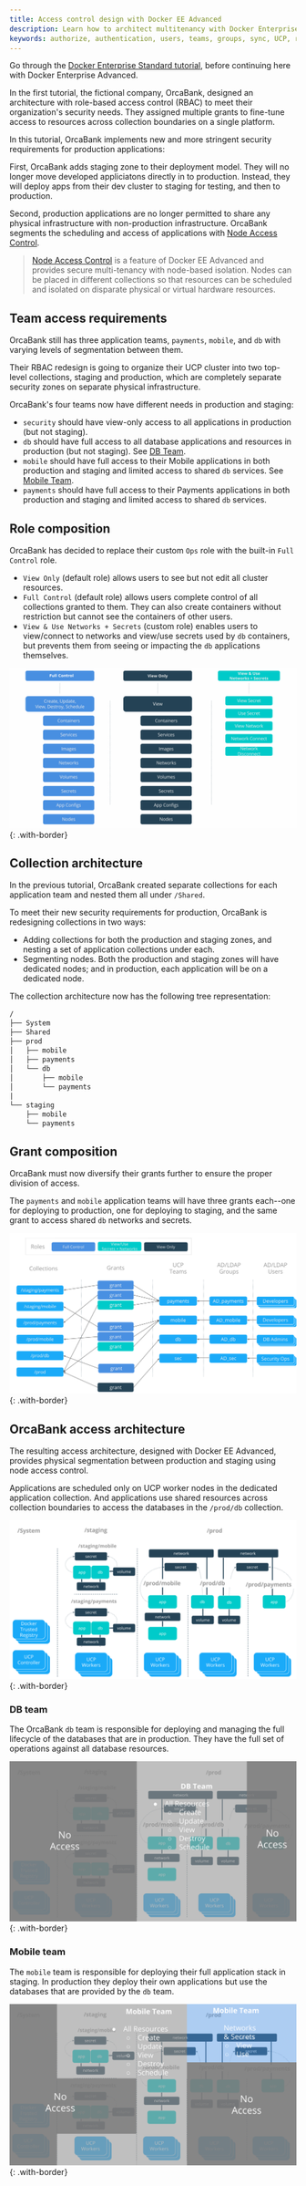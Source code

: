 ```yaml
---
title: Access control design with Docker EE Advanced
description: Learn how to architect multitenancy with Docker Enterprise Edition Advanced.
keywords: authorize, authentication, users, teams, groups, sync, UCP, role, access control
---
```


Go through the [Docker Enterprise Standard tutorial](ee-standard.md),
before continuing here with Docker Enterprise Advanced.

In the first tutorial, the fictional company, OrcaBank, designed an architecture
with role-based access control (RBAC) to meet their organization's security
needs. They assigned multiple grants to fine-tune access to resources across
collection boundaries on a single platform.

In this tutorial, OrcaBank implements new and more stringent security
requirements for production applications:

First, OrcaBank adds staging zone to their deployment model. They will no longer
move developed appliciatons directly in to production. Instead, they will deploy
apps from their dev cluster to staging for testing, and then to production.

Second, production applications are no longer permitted to share any physical
infrastructure with non-production infrastructure. OrcaBank segments the
scheduling and access of applications with [Node Access Control](isolate-nodes.md).

> [Node Access Control](isolate-nodes.md) is a feature of Docker EE
> Advanced and provides secure multi-tenancy with node-based isolation. Nodes
> can be placed in different collections so that resources can be scheduled and
> isolated on disparate physical or virtual hardware resources.

## Team access requirements

OrcaBank still has three application teams, `payments`, `mobile`, and `db` with
varying levels of segmentation between them.

Their RBAC redesign is going to organize their UCP cluster into two top-level
collections, staging and production, which are completely separate security
zones on separate physical infrastructure.

OrcaBank's four teams now have different needs in production and staging:

- `security` should have view-only access to all applications in production (but
  not staging).
- `db` should have full access to all database applications and resources in
  production (but not staging). See [DB Team](#db-team).
- `mobile` should have full access to their Mobile applications in both
  production and staging and limited access to shared `db` services. See
  [Mobile Team](#mobile-team).
- `payments` should have full access to their Payments applications in both
  production and staging and limited access to shared `db` services.

## Role composition

OrcaBank has decided to replace their custom `Ops` role with the built-in
`Full Control` role.

- `View Only` (default role) allows users to see but not edit all cluster
  resources.
- `Full Control` (default role) allows users complete control of all collections
  granted to them. They can also create containers without restriction but
  cannot see the containers of other users.
- `View & Use Networks + Secrets` (custom role) enables users to view/connect
  to networks and view/use secrets used by `db` containers, but prevents them
  from seeing or impacting the `db` applications themselves.

![image](../images/design-access-control-adv-0.png){: .with-border}

## Collection architecture

In the previous tutorial, OrcaBank created separate collections for each
application team and nested them all under `/Shared`.

To meet their new security requirements for production, OrcaBank is redesigning
collections in two ways:

- Adding collections for both the production and staging zones, and nesting a
  set of application collections under each.
- Segmenting nodes. Both the production and staging zones will have dedicated
  nodes; and in production, each application will be on a dedicated node.

The collection architecture now has the following tree representation:

```
/
├── System
├── Shared
├── prod
│   ├── mobile
│   ├── payments
│   └── db
│       ├── mobile
│       └── payments
|
└── staging
    ├── mobile
    └── payments
```

## Grant composition

OrcaBank must now diversify their grants further to ensure the proper division
of access.

The `payments` and `mobile` application teams will have three grants each--one
for deploying to production, one for deploying to staging, and the same grant to
access shared `db` networks and secrets.

![image](../images/design-access-control-adv-grant-composition.png){: .with-border}

## OrcaBank access architecture

The resulting access architecture, designed with Docker EE Advanced, provides
physical segmentation between production and staging using node access control.

Applications are scheduled only on UCP worker nodes in the dedicated application
collection. And applications use shared resources across collection boundaries
to access the databases in the `/prod/db` collection.

![image](../images/design-access-control-adv-architecture.png){: .with-border}

### DB team

The OrcaBank `db` team is responsible for deploying and managing the full
lifecycle of the databases that are in production. They have the full set of
operations against all database resources.

![image](../images/design-access-control-adv-db.png){: .with-border}

### Mobile team

The `mobile` team is responsible for deploying their full application stack in
staging. In production they deploy their own applications but use the databases
that are provided by the `db` team.

![image](../images/design-access-control-adv-mobile.png){: .with-border}

